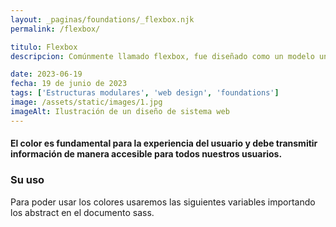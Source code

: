 ```yaml
---
layout: _paginas/foundations/_flexbox.njk
permalink: /flexbox/

titulo: Flexbox
descripcion: Comúnmente llamado flexbox, fue diseñado como un modelo unidimensional de layout, y como un método que pueda ayudar a distribuir el espacio entre los ítems de una interfaz y mejorar las capacidades de alineación.

date: 2023-06-19
fecha: 19 de junio de 2023
tags: ['Estructuras modulares', 'web design', 'foundations']
image: /assets/static/images/1.jpg
imageAlt: Ilustración de un diseño de sistema web
---
```


#### El color es fundamental para la experiencia del usuario y debe transmitir información de manera accesible para todos nuestros usuarios.

### Su uso

Para poder usar los colores usaremos las siguientes variables importando los abstract en el documento sass.
